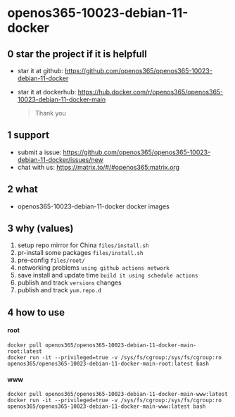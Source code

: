 # openos365-10023-debian-11-docker

## 0 star the project if it is helpfull

* star it at github: https://github.com/openos365/openos365-10023-debian-11-docker
* star it at dockerhub: https://hub.docker.com/r/openos365/openos365-10023-debian-11-docker-main

  > Thank you

## 1 support

* submit a issue: https://github.com/openos365/openos365-10023-debian-11-docker/issues/new
* chat with us: https://matrix.to/#/#openos365:matrix.org

## 2 what

* openos365-10023-debian-11-docker docker images
  
## 3 why (values)

1. setup repo mirror for China `files/install.sh`
1. pr-install some packages `files/install.sh`
1. pre-config `files/root/`
1. networking problems `using github actions network`
1. save install and update time `build it using schedule actions`
1. publish and track `versions` changes
1. publish and track `yum.repo.d`

## 4 how to use

#### root
```
docker pull openos365/openos365-10023-debian-11-docker-main-root:latest
docker run -it --privileged=true -v /sys/fs/cgroup:/sys/fs/cgroup:ro openos365/openos365-10023-debian-11-docker-main-root:latest bash
```
#### www

```
docker pull openos365/openos365-10023-debian-11-docker-main-www:latest
docker run -it --privileged=true -v /sys/fs/cgroup:/sys/fs/cgroup:ro openos365/openos365-10023-debian-11-docker-main-www:latest bash
```
